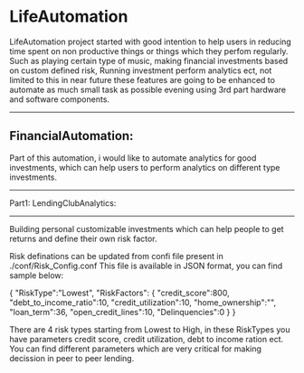 # LifeAutomation

LifeAutomation project started with good intention to help users in reducing time spent on non productive things or
things which they perfom regularly. Such as playing certain type of music, making financial investments based on custom 
defined risk, Running investment perform analytics ect, not limited to this in near future these features are going to
be enhanced to automate as much small task as possible evening using 3rd part hardware and software components. 


-----------------------------------------
FinancialAutomation: 
-----------------------------------------
Part of this automation, i would like to automate analytics for good investments, which can help users to perform 
analytics on different type investments.

****************************
Part1: LendingClubAnalytics:
**************************** 
Building personal customizable investments which can help people to get returns and define their own risk factor. 

Risk definations can be updated from confi file present in ./conf/Risk_Config.conf 
This file is available in JSON format, you can find sample below: 

{
	"RiskType":"Lowest",
	"RiskFactors": {
        "credit_score":800,
        "debt_to_income_ratio":10,
        "credit_utilization":10,
        "home_ownership":"",
        "loan_term":36,
        "open_credit_lines":10,
        "Delinquencies":0
	}
}

There are 4 risk types starting from Lowest to High, in these RiskTypes you have parameters credit score, credit utilization, debt to income ration ect. 
You can find different parameters which are very critical for making decission in peer to peer lending. 

